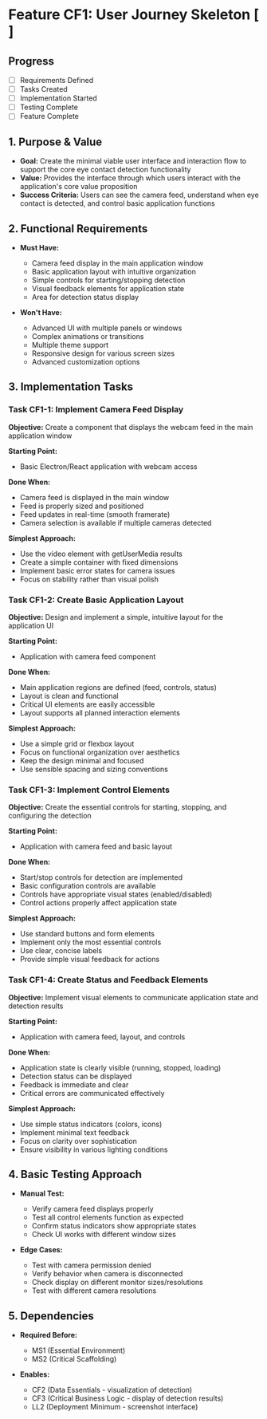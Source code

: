 # Feature CF1: User Journey Skeleton [ ]

## Progress
- [ ] Requirements Defined
- [ ] Tasks Created
- [ ] Implementation Started
- [ ] Testing Complete
- [ ] Feature Complete

## 1. Purpose & Value
- **Goal:** Create the minimal viable user interface and interaction flow to support the core eye contact detection functionality
- **Value:** Provides the interface through which users interact with the application's core value proposition
- **Success Criteria:** Users can see the camera feed, understand when eye contact is detected, and control basic application functions

## 2. Functional Requirements
- **Must Have:**
  - Camera feed display in the main application window
  - Basic application layout with intuitive organization
  - Simple controls for starting/stopping detection
  - Visual feedback elements for application state
  - Area for detection status display

- **Won't Have:**
  - Advanced UI with multiple panels or windows
  - Complex animations or transitions
  - Multiple theme support
  - Responsive design for various screen sizes
  - Advanced customization options

## 3. Implementation Tasks

### Task CF1-1: Implement Camera Feed Display
**Objective:** Create a component that displays the webcam feed in the main application window

**Starting Point:**
- Basic Electron/React application with webcam access

**Done When:**
- Camera feed is displayed in the main window
- Feed is properly sized and positioned
- Feed updates in real-time (smooth framerate)
- Camera selection is available if multiple cameras detected

**Simplest Approach:**
- Use the video element with getUserMedia results
- Create a simple container with fixed dimensions
- Implement basic error states for camera issues
- Focus on stability rather than visual polish

### Task CF1-2: Create Basic Application Layout
**Objective:** Design and implement a simple, intuitive layout for the application UI

**Starting Point:**
- Application with camera feed component

**Done When:**
- Main application regions are defined (feed, controls, status)
- Layout is clean and functional
- Critical UI elements are easily accessible
- Layout supports all planned interaction elements

**Simplest Approach:**
- Use a simple grid or flexbox layout
- Focus on functional organization over aesthetics
- Keep the design minimal and focused
- Use sensible spacing and sizing conventions

### Task CF1-3: Implement Control Elements
**Objective:** Create the essential controls for starting, stopping, and configuring the detection

**Starting Point:**
- Application with camera feed and basic layout

**Done When:**
- Start/stop controls for detection are implemented
- Basic configuration controls are available
- Controls have appropriate visual states (enabled/disabled)
- Control actions properly affect application state

**Simplest Approach:**
- Use standard buttons and form elements
- Implement only the most essential controls
- Use clear, concise labels
- Provide simple visual feedback for actions

### Task CF1-4: Create Status and Feedback Elements
**Objective:** Implement visual elements to communicate application state and detection results

**Starting Point:**
- Application with camera feed, layout, and controls

**Done When:**
- Application state is clearly visible (running, stopped, loading)
- Detection status can be displayed
- Feedback is immediate and clear
- Critical errors are communicated effectively

**Simplest Approach:**
- Use simple status indicators (colors, icons)
- Implement minimal text feedback
- Focus on clarity over sophistication
- Ensure visibility in various lighting conditions

## 4. Basic Testing Approach
- **Manual Test:** 
  - Verify camera feed displays properly
  - Test all control elements function as expected
  - Confirm status indicators show appropriate states
  - Check UI works with different window sizes

- **Edge Cases:** 
  - Test with camera permission denied
  - Verify behavior when camera is disconnected
  - Check display on different monitor sizes/resolutions
  - Test with different camera resolutions

## 5. Dependencies
- **Required Before:**
  - MS1 (Essential Environment)
  - MS2 (Critical Scaffolding)
  
- **Enables:**
  - CF2 (Data Essentials - visualization of detection)
  - CF3 (Critical Business Logic - display of detection results)
  - LL2 (Deployment Minimum - screenshot interface)